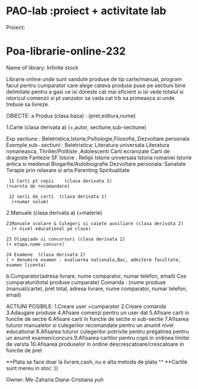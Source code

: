 # PAO-lab :proiect + activitate lab

Proiect:
# Poa-librarie-online-232

Name of library: Infinite stock 

Librarie online unde sunt vandute produse de tip carte/manual, program facut pentru cumparator care alege cateva produse puse pe sectiuni bine delimitate pentru a gasi ce isi doreste cat mai eficient si isi vede totalul si istoricul comenzii si pt vanzator sa vada cat trb sa primeasca si unde trebuie sa livreze.

OBIECTE:
a Produs (clasa baza) : (pret,editura,nume)

 1.Carte (clasa derivata a)      (+,autor, sectiune,sub-sectiune)

Exp sectiune : Beletristica,Istorie,Psihologie,Filosofie, Dezvoltare personala 
Exemple sub- sectiuni : 
Beletristica: Literatura universala  Literatura romaneasca, Thriller/Politiste ,Adolescenti  Carti ecranizate Carti de dragoste  Fantezie  SF 
Istorie : Religii Istorie universala  Istoria romaniei Istorie antica si medieval Biogarfie/Autobiografie
Dezvoltare personala: Sanatate   Terapie prin relaxare si arta  Parenting  Spiritualitate 

     11 Carti pt copii    (clasa derivata 1)
    (+varsta de recomandare)

     12 serii de carti  (clasa derivata 1)
      (+numar volum)

 2.Manuale (clasa derivata a)       (+materie)

    21Manuale scolare & Culegeri si caiete auxiliare (clasa derivata 2)    
      (+ nivel educational pe clase) 
 
    23 Olimpiade si concursuri (clasa derivata 2)    
    (+ etapa,nume concurs)  
 
    24 Examene  (clasa derivata 2)    
    ( + denumire examen : evaluarea nationala,Bac, admitere facultate, examen licenta)             

b.Cumparator(adresa livrare, nume comparator, numar telefon, email)
Cos cumparaturi(total produse cumparate)
Comanda : (nume produse (manual/carte),  pret total, adresa livrare, nume comparator, numar telefon, email)

ACTIUNI POSIBILE:
1.Creare user =cumparator
2.Creare comanda
3.Adaugare produse
4.Afisare comenzi pentru un user dat
5.Afisare carti in functie de sectie
6.Afisare carti in functie de sectie si sub-sectie
7.Afisarea tuturor manualelor si culegerilor recomandate pentru un anumit nivel educational
8.Afisarea tuturor culegerilor potrivite pentru pregatirea pentru un anumit examen/concurs
9.Afisarea cartilor pentru copii in ordinea limitei de varsta
10.Afisarea produselor in ordine descrescatoare/crescatoare in functie de pret


**Plata se face doar la livrare,cash, nu e alta metoda de plata ^^
**Cartile sunt mereu in stoc :))

Owner: Me-Zaharia Diana-Cristiana 
*yuh*

